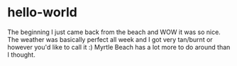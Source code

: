 # hello-world
The beginning
I just came back from the beach and WOW it was so nice. The weather was basically perfect all week and I got very tan/burnt or however you'd like to call it :) Myrtle Beach has a lot more to do around than I thought. 
